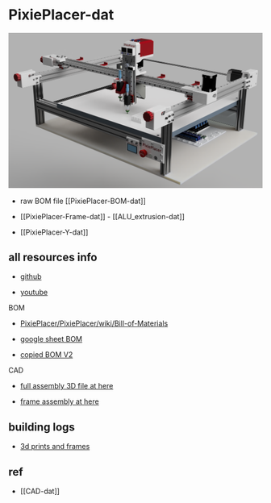 
# PixiePlacer-dat





![](2025-02-13-17-46-21.png)

- raw BOM file [[PixiePlacer-BOM-dat]]

- [[PixiePlacer-Frame-dat]] - [[ALU_extrusion-dat]]

- [[PixiePlacer-Y-dat]]


## all resources info 


- [github](https://github.com/PixiePlacer/PixiePlacer) 
  
- [youtube](https://www.youtube.com/@pixieplacer)

BOM 

- [PixiePlacer/PixiePlacer/wiki/Bill-of-Materials](https://github.com/PixiePlacer/PixiePlacer/wiki/Bill-of-Materials)

- [google sheet BOM](https://docs.google.com/spreadsheets/d/1CWFQ7bArdYDCNkc-MHFDlqN6pdHpugMOtVum4YUrMk8/edit?gid=0#gid=0)

- [copied BOM V2](https://docs.google.com/spreadsheets/d/18583qxF1q-lbWCTlZ11vYUZMCIv_e09sAsYIaguiR-M/edit?gid=0#gid=0)

CAD 

- [full assembly 3D file at here](https://cad.onshape.com/documents/cba5ff23b34f56cdb8d56e29/w/70635aee323f77b7c3b4f3ff/e/d64d0dd6226f687165828220)

- [frame assembly at here](https://cad.onshape.com/documents/5e890b89298a697f7602c354/w/0c6531c398b6b31c88cb0ec1/e/174e4411811158364858aed9)



## building logs 

- [3d prints and frames](https://t.me/electrodragon3/337)



## ref 

- [[CAD-dat]]